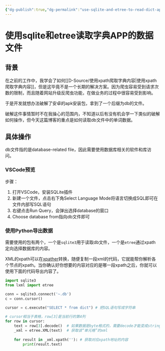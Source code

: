 ```yaml
---
{"dg-publish":true,"dg-permalink":"use-sqlite-and-etree-to-read-dict-app","permalink":"/use-sqlite-and-etree-to-read-dict-app/","created":"2022-06-22T17:13:26.000+08:00"}
---
```


# 使用sqlite和etree读取字典APP的数据文件
## 背景
在之前的工作中，我学会了如何[[D-Source/使用xpath爬取字典内容\|使用xpath爬取字典内容]]，但是这毕竟不是一个长期的解决方案。因为爬虫容易受到请求次数的限制，而且随着网站升级反爬虫功能，在做业务的过程中很容易受到影响。

于是开发就想办法破解了安卓的apk安装包，拿到了一个后缀为db的文件。

破解这件事情暂时不在我操心的范围内，不知道以后有没有机会学一下类似的破解如何操作，但今天这篇博客的重点是如何读取db文件中的单词数据。

## 具体操作
db文件指的是database-related file，因此需要使用数据库相关的软件和库访问。

### VSCode预览
步骤：
1. 打开VSCode，安装SQLite插件
2. 新建一个文件，点击右下角Select Language Mode将语言切换成SQL即可在文件内部写SQL语句
3. 右键点击Run Query，会弹出选择database的窗口
4. Choose database from指向db文件即可

### 使用Python导出数据
需要使用的包有两个，一个是`sqlite3`用于读取db文件，一个是`etree`通过xpath定向选择数据库的内容。

XML的xpath可以在[xpather](http://xpather.com)转换，随便复制一段xml的代码，它就能帮你解析各个节点的xpath。当你确认好你想要的内容对应的是哪一段xpath之后，你就可以使用下面的代码导出内容了。

```Python
import sqlite3  
from lxml import etree

conn = sqlite3.connect('~.db')  
c = conn.cursor()  
  
cursor = c.execute("SELECT * from dict") # 把SQL语句写成字符串

# cursor相当于表格，row[3]是当前行的第4列
for row in cursor:
    text = row[3].decode()	# 如果数据是byte格式的，需要decode才能变成string
	_xml = etree.XML(text)	# 获取该“单元格”的xml
	
    for result in _xml.xpath(''): # 获取对应xpath地址的内容
		print(result.text)
```